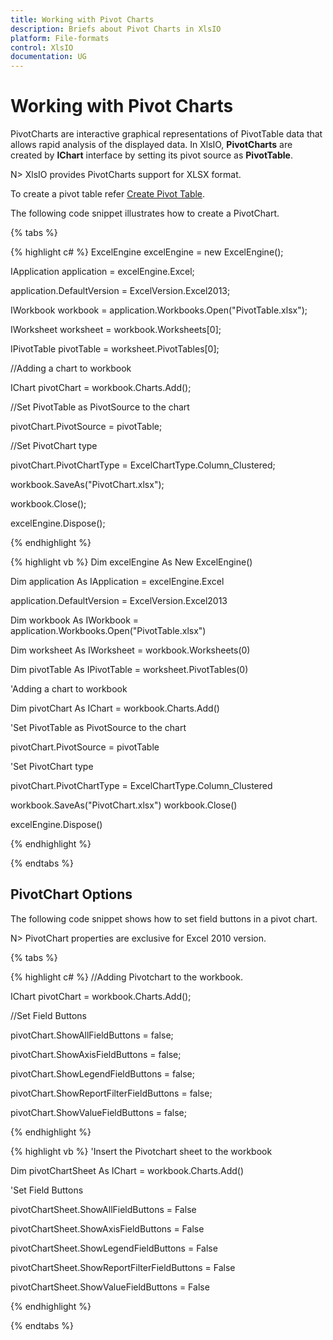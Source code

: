 ```yaml
---
title: Working with Pivot Charts
description: Briefs about Pivot Charts in XlsIO
platform: File-formats
control: XlsIO
documentation: UG 
---
```


# Working with Pivot Charts

PivotCharts are interactive graphical representations of PivotTable data that allows rapid analysis of the displayed data. In XlsIO, **PivotCharts** are created by __IChart__ interface by setting its pivot source as __PivotTable__.

N> XlsIO provides PivotCharts support for XLSX format.

To create a pivot table refer [Create Pivot Table](/file-formats/xlsio/working-with-pivot-tables#create-a-pivot-table). 

The following code snippet illustrates how to create a PivotChart.

{% tabs %}  

{% highlight c# %}
ExcelEngine excelEngine = new ExcelEngine();

IApplication application = excelEngine.Excel;

application.DefaultVersion = ExcelVersion.Excel2013;

IWorkbook workbook = application.Workbooks.Open("PivotTable.xlsx");

IWorksheet worksheet = workbook.Worksheets[0];

IPivotTable pivotTable = worksheet.PivotTables[0];


//Adding a chart to workbook

IChart pivotChart = workbook.Charts.Add();

//Set PivotTable as PivotSource to the chart

pivotChart.PivotSource = pivotTable;

//Set PivotChart type

pivotChart.PivotChartType = ExcelChartType.Column_Clustered;

workbook.SaveAs("PivotChart.xlsx");

workbook.Close();

excelEngine.Dispose();



{% endhighlight %}

{% highlight vb %}
Dim excelEngine As New ExcelEngine()

Dim application As IApplication = excelEngine.Excel

application.DefaultVersion = ExcelVersion.Excel2013

Dim workbook As IWorkbook = application.Workbooks.Open("PivotTable.xlsx")

Dim worksheet As IWorksheet = workbook.Worksheets(0)

Dim pivotTable As IPivotTable = worksheet.PivotTables(0)

'Adding a chart to workbook

Dim pivotChart As IChart = workbook.Charts.Add()

'Set PivotTable as PivotSource to the chart

pivotChart.PivotSource = pivotTable

'Set PivotChart type

pivotChart.PivotChartType = ExcelChartType.Column_Clustered


workbook.SaveAs("PivotChart.xlsx")
workbook.Close()

excelEngine.Dispose()



{% endhighlight %}

  {% endtabs %}  

## PivotChart Options

The following code snippet shows how to set field buttons in a pivot chart.

N> PivotChart properties are exclusive for Excel 2010 version.

{% tabs %}  

{% highlight c# %}
//Adding Pivotchart to the workbook.

IChart pivotChart = workbook.Charts.Add();

//Set Field Buttons

pivotChart.ShowAllFieldButtons = false;

pivotChart.ShowAxisFieldButtons = false;

pivotChart.ShowLegendFieldButtons = false;

pivotChart.ShowReportFilterFieldButtons = false;

pivotChart.ShowValueFieldButtons = false;   



{% endhighlight %}

{% highlight vb %}
'Insert the Pivotchart sheet to the workbook

Dim pivotChartSheet As IChart = workbook.Charts.Add()

'Set Field Buttons

pivotChartSheet.ShowAllFieldButtons = False

pivotChartSheet.ShowAxisFieldButtons = False

pivotChartSheet.ShowLegendFieldButtons = False

pivotChartSheet.ShowReportFilterFieldButtons = False

pivotChartSheet.ShowValueFieldButtons = False



{% endhighlight %}

  {% endtabs %}  


